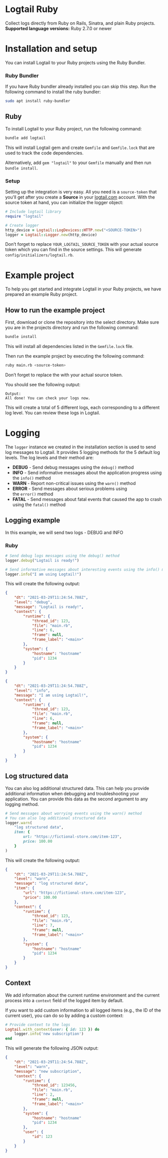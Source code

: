 # Logtail Ruby

Collect logs directly from Ruby on Rails, Sinatra, and plain Ruby projects.
**Supported language versions:**
Ruby 2.7.0 or newer

# Installation and setup

You can install Logtail to your Ruby projects using the Ruby Bundler.

### Ruby Bundler

If you have Ruby bundler already installed you can skip this step. Run the following command to install the ruby bundler:

```bash
sudo apt install ruby-bundler
```

## Ruby

To install Logtail to your Ruby project, run the following command:

```bash
bundle add logtail
```

This will install Logtail gem and create `Gemfile` and `Gemfile.lock` that are used to track the code dependencies.

Alternatively, add `gem "logtail"` to your `Gemfile` manually and then run `bundle install`.

### Setup

Setting up the integration is very easy. All you need is a `source-token` that you'll get after you create a **Source** in your [logtail.com](https://logtail.com/) account. With the source token at hand, you can initialize the logger object:

```ruby
# Include logtail library
require "logtail"

# Create logger
http_device = Logtail::LogDevices::HTTP.new("<SOURCE-TOKEN>")
logger = Logtail::Logger.new(http_device)
```

Don’t forget to replace `YOUR_LOGTAIL_SOURCE_TOKEN` with your actual source token which you can find in the source settings. This will generate `config/initializers/logtail.rb`.

# Example project

To help you get started and integrate Logtail in your Ruby projects, we have prepared an example Ruby project. 

## How to run the example project

First, download or clone the repository into the select directory. Make sure you are in the projects directory and run the following command:

```bash
bundle install
```

This will install all dependencies listed in the `Gemfile.lock` file.

Then run the example project by executing the following command:

```bash
ruby main.rb <source-token>
```

Don’t forget to replace the <source-token> with your actual source token.

You should see the following output:

```
Output:
All done! You can check your logs now.
```

This will create a total of 5 different logs, each corresponding to a different log level. You can review these logs in Logtail.

# Logging

The `logger` instance we created in the installation section is used to send log messages to Logtail. It provides 5 logging methods for the 5 default log levels. The log levels and their method are:

- **DEBUG** - Send debug messages using the `debug()` method
- **INFO** - Send informative messages about the application progress using the `info()` method
- **WARN** - Report non-critical issues using the `warn()` method
- **ERROR** - Send messages about serious problems using the `error()` method
- **FATAL** - Send messages about fatal events that caused the app to crash using the `fatal()` method

## Logging example

In this example, we will send two logs - DEBUG and INFO

### Ruby

```ruby
# Send debug logs messages using the debug() method
logger.debug("Logtail is ready!")

# Send informative messages about interesting events using the info() method
logger.info("I am using Logtail!")
```

This will create the following output:

```json
{
    "dt": "2021-03-29T11:24:54.788Z",
    "level": "debug",
    "message": "Logtail is ready!",
    "context": {
        "runtime": {
            "thread_id": 123,
            "file": "main.rb",
            "line": 6,
            "frame": null,
            "frame_label": "<main>"
        },
        "system": {
            "hostname": "hostname"
            "pid": 1234
        }
    }
}

{
    "dt": "2021-03-29T11:24:54.788Z",
    "level": "info",
    "message": "I am using Logtail!",
    "context": {
        "runtime": {
            "thread_id": 123,
            "file": "main.rb",
            "line": 6,
            "frame": null,
            "frame_label": "<main>"
        },
        "system": {
            "hostname": "hostname"
            "pid": 1234
        }
    }
}
```

## Log structured data

You can also log additional structured data. This can help you provide additional information when debugging and troubleshooting your application. You can provide this data as the second argument to any logging method.

```ruby
# Send messages about worrying events using the warn() method
# You can also log additional structured data
logger.warn(
    "log structured data",
    item: {
        url: "https://fictional-store.com/item-123",
        price: 100.00
    }
)
```

This will create the following output:

```json
{
    "dt": "2021-03-29T11:24:54.788Z",
    "level": "warn",
    "message": "log structured data",
    "item": {
        "url": "https://fictional-store.com/item-123",
        "price": 100.00
    },
    "context": {
        "runtime": {
            "thread_id": 123,
            "file": "main.rb",
            "line": 7,            
            "frame": null,
            "frame_label": "<main>"
        },
        "system": {
            "hostname": "hostname"
            "pid": 1234
        }
    }
}
```

## Context

We add information about the current runtime environment and the current process into a `context` field of the logged item by default.

If you want to add custom information to all logged items (e.g., the ID of the current user), you can do so by adding a custom context:

```ruby
# Provide context to the logs
Logtail.with_context(user: { id: 123 }) do
    logger.info('new subscription')
end
```

This will generate the following JSON output:

```json
{
    "dt": "2021-03-29T11:24:54.788Z",
    "level": "warn",
    "message": "new subscription",
    "context": {
        "runtime": {
            "thread_id": 123456,
            "file": "main.rb",
            "line": 2,            
            "frame": null,
            "frame_label": "<main>"
        },
        "system": {
            "hostname": "hostname"
            "pid": 1234
        },
        "user": {
            "id": 123
        }
    }
}
```
